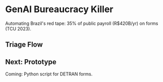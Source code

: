 # GenAI Bureaucracy Killer
Automating Brazil's red tape: 35% of public payroll (R$420B/yr) on forms (TCU 2023).

## Triage Flow

<image-card alt="Triage Flow" src="bureaucracy-triage.png" ></image-card>

## Next: Prototype
Coming: Python script for DETRAN forms.
